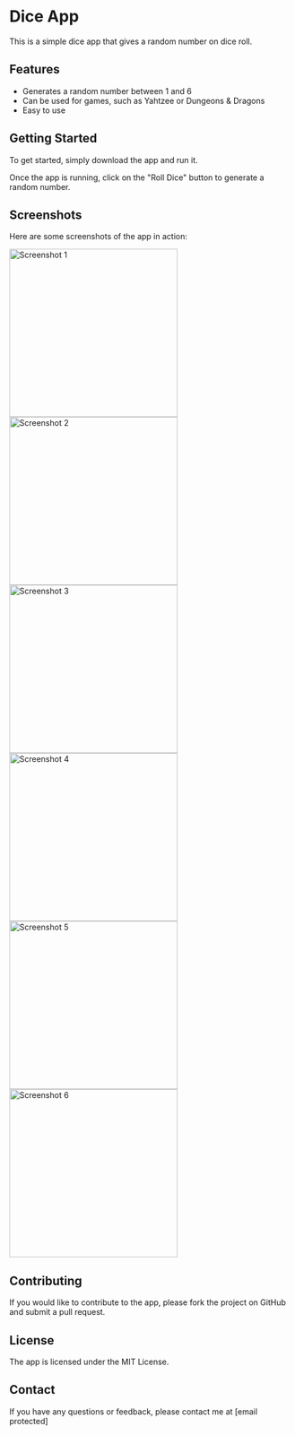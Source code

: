 <h1>Dice App</h1>

<p>This is a simple dice app that gives a random number on dice roll.</p>

<h2>Features</h2>

<ul>
<li>Generates a random number between 1 and 6</li>
<li>Can be used for games, such as Yahtzee or Dungeons & Dragons</li>
<li>Easy to use</li>
</ul>

<h2>Getting Started</h2>

<p>To get started, simply download the app and run it.</p>

<p>Once the app is running, click on the "Roll Dice" button to generate a random number.</p>

<h2>Screenshots</h2>

<p>Here are some screenshots of the app in action:</p>

<img src="screenshots/one.jpg" alt="Screenshot 1" width="300">
<img src="screenshots/two.jpg" alt="Screenshot 2"  width="300">
<img src="screenshots/three.jpg" alt="Screenshot 3"  width="300">
<img src="screenshots/four.jpg" alt="Screenshot 4"  width="300">
<img src="screenshots/five.jpg" alt="Screenshot 5"  width="300">
<img src="screenshots/six.jpg" alt="Screenshot 6"  width="300">

<h2>Contributing</h2>

<p>If you would like to contribute to the app, please fork the project on GitHub and submit a pull request.</p>

<h2>License</h2>

<p>The app is licensed under the MIT License.</p>

<h2>Contact</h2>

<p>If you have any questions or feedback, please contact me at [email protected] </p>
</body>
</html>
